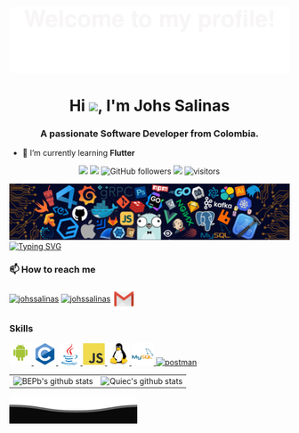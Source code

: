 ![](assets/Bottom_up.svg)

<h1 align="center">Hi <img src="https://emojis.slackmojis.com/emojis/images/1577305505/7373/hand_wave.gif?1577305505" width="30" />, I'm Johs Salinas</h1>
<h3 align="center">A passionate Software Developer from Colombia.</h3>

- 🌱 I’m currently learning **Flutter**

<!--   my-icons -->
<p align="center">
    <a href="https://github.com/johssalinas/johssalinas/graphs/contributors"><img src="https://img.shields.io/github/contributors/johssalinas/johssalinas?color=blue"></a>
    <a href="https://github.com/johssalinas/johssalinas/stargazers"><img src="https://img.shields.io/github/stars/johssalinas/johssalinas.svg?logo=github"></a>
    <img alt="GitHub followers" src="https://img.shields.io/github/followers/johssalinas">
    <a href="https://github.com/johssalinas/johssalinas/network/members"><img src="https://img.shields.io/github/forks/johssalinas/johssalinas.svg?color=blue&logo=github"></a>
    <img src="https://visitor-badge.laobi.icu/badge?page_id=johssalinas.johssalinas" alt="visitors"/>   
</p>

<!--   my-header-img -->
![](./img/header_.png)
[![Typing SVG](https://readme-typing-svg.demolab.com?font=Fira+Code&pause=1000&width=435&lines=Over+1+years+of+programming+experience;Always+learning+new+things;Self-taught+learning+enthusiast)](https://git.io/typing-svg)

<h3 align="left">📫 How to reach me</h3>
<p align="left">
<a href="https://twitter.com/johssalinas" target="blank"><img align="center" src="https://raw.githubusercontent.com/rahuldkjain/github-profile-readme-generator/master/src/images/icons/Social/twitter.svg" alt="johssalinas" height="30" width="40" /></a>
<a href="https://linkedin.com/in/johssalinas" target="blank"><img align="center" src="https://raw.githubusercontent.com/rahuldkjain/github-profile-readme-generator/master/src/images/icons/Social/linked-in-alt.svg" alt="johssalinas" height="30" width="40" /></a>
<a href="mailto:johssalinas2work@gmail.com" target="blank"><img align="center" src="https://raw.githubusercontent.com/johssalinas/johssalinas/master/assets/gmail.svg" alt="Gmail" height="40" width="40" /></a>
</p>

<h3 align="left">Skills</h3>
<p align="left"> <a href="https://developer.android.com" target="_blank" rel="noreferrer"> <img src="https://raw.githubusercontent.com/devicons/devicon/master/icons/android/android-original-wordmark.svg" alt="android" width="40" height="40"/> </a> <a href="https://www.cprogramming.com/" target="_blank" rel="noreferrer"> <img src="https://raw.githubusercontent.com/devicons/devicon/master/icons/c/c-original.svg" alt="c" width="40" height="40"/> </a> <a href="https://www.java.com" target="_blank" rel="noreferrer"> <img src="https://raw.githubusercontent.com/devicons/devicon/master/icons/java/java-original.svg" alt="java" width="40" height="40"/> </a> <a href="https://developer.mozilla.org/en-US/docs/Web/JavaScript" target="_blank" rel="noreferrer"> <img src="https://raw.githubusercontent.com/devicons/devicon/master/icons/javascript/javascript-original.svg" alt="javascript" width="40" height="40"/> </a> <a href="https://www.linux.org/" target="_blank" rel="noreferrer"> <img src="https://raw.githubusercontent.com/devicons/devicon/master/icons/linux/linux-original.svg" alt="linux" width="40" height="40"/> </a><a href="https://www.mysql.com/" target="_blank" rel="noreferrer"> <img src="https://raw.githubusercontent.com/devicons/devicon/master/icons/mysql/mysql-original-wordmark.svg" alt="mysql" width="40" height="40"/>  <a href="https://postman.com" target="_blank" rel="noreferrer"> <img src="https://www.vectorlogo.zone/logos/getpostman/getpostman-icon.svg" alt="postman" width="40" height="40"/> </a> </p>

|                                                                                                                                        |                                                                                                                          |
|-----------------------------------------------------------------------------------------------------------------------------------------|---------------------------------------------------------------------------------------------------------------------------|
| ![BEPb's github stats](https://github-readme-stats.vercel.app/api?username=johssalinas&show_icons=true&theme=radical&include_all_commits=true) | ![Quiec's github stats](https://github-readme-stats.vercel.app/api/top-langs/?username=johssalinas&theme=radical&layout=compact) |

![](assets/Bottom_down.svg)
